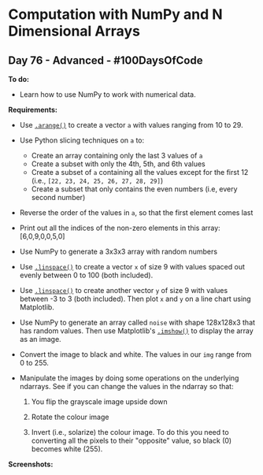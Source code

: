 # Computation with NumPy and N Dimensional Arrays
## Day 76 - Advanced - \#100DaysOfCode

**To do:**
* Learn how to use NumPy to work with numerical data. 

**Requirements:**
* Use [`.arange()`](https://numpy.org/devdocs/reference/generated/numpy.arange.html) to create a vector `a` with 
  values ranging from 10 to 29. 
  
* Use Python slicing techniques on `a` to:
    * Create an array containing only the last 3 values of `a`
    * Create a subset with only the 4th, 5th, and 6th values
    * Create a subset of `a` containing all the values except for the first 12 (i.e., `[22, 23, 24, 25, 26, 27, 28, 29]`)
    * Create a subset that only contains the even numbers (i.e, every second number)

* Reverse the order of the values in `a`, so that the first element comes last

* Print out all the indices of the non-zero elements in this array: [6,0,9,0,0,5,0]

* Use NumPy to generate a 3x3x3 array with random numbers

* Use [`.linspace()`](https://numpy.org/doc/stable/reference/generated/numpy.linspace.html) to create a vector `x` 
  of size 9 with values spaced out evenly between 0 to 100 (both included).

* Use [`.linspace()`](https://numpy.org/doc/stable/reference/generated/numpy.linspace.html) to create another vector 
  `y` of size 9 with values between -3 to 3 (both included). Then plot `x` and `y` on a line chart using Matplotlib.

* Use NumPy to generate an array called `noise` with shape 128x128x3 that has random values. Then use Matplotlib's 
  [`.imshow()`](https://matplotlib.org/3.1.1/api/_as_gen/matplotlib.pyplot.imshow.html) to display the array as an 
  image.

* Convert the image to black and white. The values in our `img` range from 0 to 255. 

* Manipulate the images by doing some operations on the underlying ndarrays. See if you can change the values in the 
  ndarray so that:
    1) You flip the grayscale image upside down
    
    2) Rotate the colour image
    
    3) Invert (i.e., solarize) the colour image. To do this you need to converting all the pixels to their "opposite" 
       value, so black (0) becomes white (255).
       
**Screenshots:**

![]()

![]()
